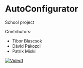 # AutoConfigurator
School project

Contributors:
- Tibor Blascsok
- Dávid Pákozdi
- Patrik Miski


[![Video1](https://img.youtube.com/vi/tRtqBiHCA8k/0.jpg)](https://www.youtube.com/watch?v=tRtqBiHCA8k)

